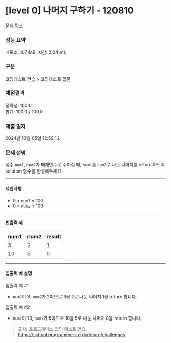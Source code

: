 # [level 0] 나머지 구하기 - 120810 

[문제 링크](https://school.programmers.co.kr/learn/courses/30/lessons/120810) 

### 성능 요약

메모리: 107 MB, 시간: 0.04 ms

### 구분

코딩테스트 연습 > 코딩테스트 입문

### 채점결과

정확성: 100.0<br/>합계: 100.0 / 100.0

### 제출 일자

2024년 10월 05일 12:59:12

### 문제 설명

<p>정수 <code>num1</code>, <code>num2</code>가 매개변수로 주어질 때, <code>num1</code>를 <code>num2</code>로 나눈 나머지를 return 하도록 solution 함수를 완성해주세요.</p>

<hr>

<h4>제한사항</h4>

<ul>
<li>0 &lt; <code>num1</code> ≤ 100</li>
<li>0 &lt; <code>num2</code> ≤ 100</li>
</ul>

<hr>

<h4>입출력 예</h4>
<table class="table">
        <thead><tr>
<th>num1</th>
<th>num2</th>
<th>result</th>
</tr>
</thead>
        <tbody><tr>
<td>3</td>
<td>2</td>
<td>1</td>
</tr>
<tr>
<td>10</td>
<td>5</td>
<td>0</td>
</tr>
</tbody>
      </table>
<hr>

<h4>입출력 예 설명</h4>

<p>입출력 예 #1</p>

<ul>
<li><code>num1</code>이 3, <code>num2</code>가 2이므로 3을 2로 나눈 나머지 1을 return 합니다.</li>
</ul>

<p>입출력 예 #2</p>

<ul>
<li><code>num1</code>이 10, <code>num2</code>가 5이므로 10을 5로 나눈 나머지 0을 return 합니다.</li>
</ul>


> 출처: 프로그래머스 코딩 테스트 연습, https://school.programmers.co.kr/learn/challenges